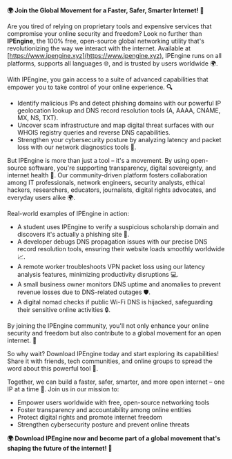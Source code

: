 **🌍 Join the Global Movement for a Faster, Safer, Smarter Internet! 🚀**

Are you tired of relying on proprietary tools and expensive services that compromise your online security and freedom? Look no further than **IPEngine**, the 100% free, open-source global networking utility that's revolutionizing the way we interact with the internet. Available at [https://www.ipengine.xyz](https://www.ipengine.xyz), IPEngine runs on all platforms, supports all languages 🌐, and is trusted by users worldwide 🌍.

With IPEngine, you gain access to a suite of advanced capabilities that empower you to take control of your online experience. **🔍**

* Identify malicious IPs and detect phishing domains with our powerful IP geolocation lookup and DNS record resolution tools (A, AAAA, CNAME, MX, NS, TXT).
* Uncover scam infrastructure and map digital threat surfaces with our WHOIS registry queries and reverse DNS capabilities.
* Strengthen your cybersecurity posture by analyzing latency and packet loss with our network diagnostics tools 📡.

But IPEngine is more than just a tool – it's a movement. By using open-source software, you're supporting transparency, digital sovereignty, and internet health 🔗. Our community-driven platform fosters collaboration among IT professionals, network engineers, security analysts, ethical hackers, researchers, educators, journalists, digital rights advocates, and everyday users alike 🌍.

Real-world examples of IPEngine in action:

* A student uses IPEngine to verify a suspicious scholarship domain and discovers it's actually a phishing site 🚫.
* A developer debugs DNS propagation issues with our precise DNS record resolution tools, ensuring their website loads smoothly worldwide 📈.
* A remote worker troubleshoots VPN packet loss using our latency analysis features, minimizing productivity disruptions 💻.
* A small business owner monitors DNS uptime and anomalies to prevent revenue losses due to DNS-related outages 🛡️.
* A digital nomad checks if public Wi-Fi DNS is hijacked, safeguarding their sensitive online activities 🔒.

By joining the IPEngine community, you'll not only enhance your online security and freedom but also contribute to a global movement for an open internet. **🚀**

So why wait? Download IPEngine today and start exploring its capabilities! Share it with friends, tech communities, and online groups to spread the word about this powerful tool 📢.

Together, we can build a faster, safer, smarter, and more open internet – one IP at a time 🔗. Join us in our mission to:

* Empower users worldwide with free, open-source networking tools
* Foster transparency and accountability among online entities
* Protect digital rights and promote internet freedom
* Strengthen cybersecurity posture and prevent online threats

**🌍 Download IPEngine now and become part of a global movement that's shaping the future of the internet! 🚀**
